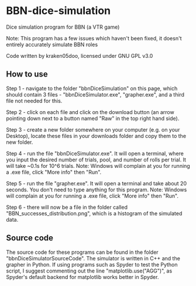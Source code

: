 # BBN-dice-simulation
Dice simulation program for BBN (a VTR game)

Note: This program has a few issues which haven't been fixed, it doesn't entirely accurately simulate BBN roles

Code written by kraken05doo, licensed under GNU GPL v3.0

## How to use
Step 1 - navigate to the folder "bbnDiceSimulation" on this page, which should contain 3 files - "bbnDiceSimulator.exe", "grapher.exe", and a third file not needed for this.

Step 2 - click on each file and click on the download button (an arrow pointing down next to a button named "Raw" in the top right hand side).

Step 3 - create a new folder somewhere on your computer (e.g. on your Desktop), locate these files in your downloads folder and copy them to the new folder.

Step 4 - run the file "bbnDiceSimulator.exe". It will open a terminal, where you input the desired number of trials, pool, and number of rolls per trial. It will take ~0.1s for 10^6 trials. Note: Windows will complain at you for running a .exe file, click "More info" then "Run".

Step 5 - run the file "grapher.exe". It will open a terminal and take about 20 seconds. You don't need to type anything for this program. Note: Windows will complain at you for running a .exe file, click "More info" then "Run".

Step 6 - there will now be a file in the folder called "BBN_successes_distribution.png", which is a histogram of the simulated data.

## Source code
The source code for these programs can be found in the folder "bbnDiceSimulatorSourceCode". The simulator is written in C++ and the grapher in Python. If using programs such as Spyder to test the Python script, I suggest commenting out the line "matplotlib.use("AGG")", as Spyder's default backend for matplotlib works better in Spyder.
